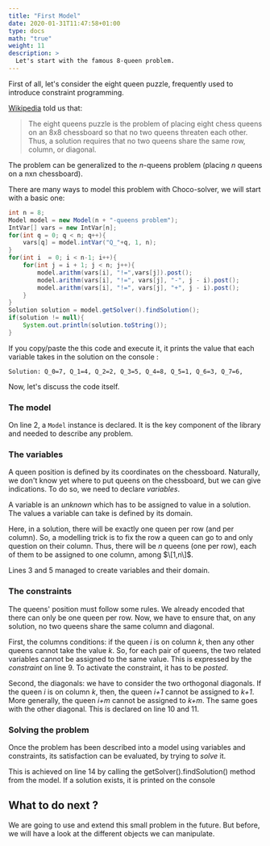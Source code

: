 ```yaml
---
title: "First Model"
date: 2020-01-31T11:47:58+01:00
type: docs
math: "true"
weight: 11
description: >
  Let's start with the famous 8-queen problem.
---
```


First of all, let's consider the eight queen puzzle, frequently used to
introduce constraint programming.

[Wikipedia](https://en.wikipedia.org/wiki/Eight_queens_puzzle) told us
that:

> The eight queens puzzle is the problem of placing eight chess queens
> on an 8x8 chessboard so that no two queens threaten each other. Thus,
> a solution requires that no two queens share the same row, column, or
> diagonal.

The problem can be generalized to the *n*-queens problem (placing *n*
queens on a nxn chessboard).

There are many ways to model this problem with Choco-solver, we will start with
a basic one:

```java
int n = 8;
Model model = new Model(n + "-queens problem");
IntVar[] vars = new IntVar[n];
for(int q = 0; q < n; q++){
    vars[q] = model.intVar("Q_"+q, 1, n);
}
for(int i  = 0; i < n-1; i++){
    for(int j = i + 1; j < n; j++){
        model.arithm(vars[i], "!=",vars[j]).post();
        model.arithm(vars[i], "!=", vars[j], "-", j - i).post();
        model.arithm(vars[i], "!=", vars[j], "+", j - i).post();
    }
}
Solution solution = model.getSolver().findSolution();
if(solution != null){
    System.out.println(solution.toString());
}
```

If you copy/paste the this code and execute it, it prints the value that
each variable takes in the solution on the console :

	Solution: Q_0=7, Q_1=4, Q_2=2, Q_3=5, Q_4=8, Q_5=1, Q_6=3, Q_7=6,

Now, let's discuss the code itself.

### The model

On line 2, a `Model` instance is declared. It is the key component of the library
and needed to describe any problem.

### The variables

A queen position is defined by its coordinates on the chessboard.
Naturally, we don't know yet where to put queens on the chessboard, but
we can give indications. To do so, we need to declare *variables*.

A variable is an *unknown* which has to be assigned to value in a
solution. The values a variable can take is defined by its domain.

Here, in a solution, there will be exactly one queen per row (and per
column). So, a modelling trick is to fix the row a queen can go to and
only question on their column. Thus, there will be *n* queens (one per
row), each of them to be assigned to one column, among $\[1,n\]$.

Lines 3 and 5 managed to create variables and their domain.

### The constraints

The queens' position must follow some rules. We already encoded that
there can only be one queen per row. Now, we have to ensure that, on any
solution, no two queens share the same column and diagonal.

First, the columns conditions: if the queen *i* is on column *k*, then
any other queens cannot take the value *k*. So, for each pair of queens,
the two related variables cannot be assigned to the same value. This is
expressed by the *constraint* on line 9. To activate the constraint, it
has to be *posted*.

Second, the diagonals: we have to consider the two orthogonal diagonals.
If the queen *i* is on column *k*, then, the queen *i+1* cannot be
assigned to *k+1*. More generally, the queen *i+m* cannot be assigned to
*k+m*. The same goes with the other diagonal. This is declared on line
10 and 11.

### Solving the problem

Once the problem has been described into a model using variables and
constraints, its satisfaction can be evaluated, by trying to *solve* it.

This is achieved on line 14 by calling the getSolver().findSolution()
method from the model. If a solution exists, it is printed on the
console

What to do next ?
-----------------

We are going to use and extend this small problem in the future. But
before, we will have a look at the different objects we can manipulate.